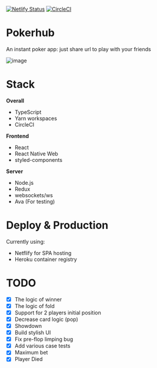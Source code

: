 [![Netlify Status](https://api.netlify.com/api/v1/badges/a26fd5c9-6123-475c-ba6c-1d6493c5eb66/deploy-status)](https://app.netlify.com/sites/pokerhub/deploys)
[![CircleCI](https://circleci.com/gh/acro5piano/pokerhub.svg?style=svg)](https://circleci.com/gh/acro5piano/pokerhub)

# Pokerhub

An instant poker app: just share url to play with your friends

![image](https://user-images.githubusercontent.com/10719495/79309275-001b3a00-7f35-11ea-8b69-2bcc474165e5.jpg)

# Stack

**Overall**

- TypeScript
- Yarn workspaces
- CircleCI

**Frontend**

- React
- React Native Web
- styled-components

**Server**

- Node.js
- Redux
- websockets/ws
- Ava (For testing)

# Deploy & Production

Currently using:

- Netflify for SPA hosting
- Heroku container registry

# TODO

- [x] The logic of winner
- [x] The logic of fold
- [x] Support for 2 players initial position
- [x] Decrease card logic (pop)
- [x] Showdown
- [x] Build stylish UI
- [x] Fix pre-flop limping bug
- [x] Add various case tests
- [x] Maximum bet
- [x] Player Died
